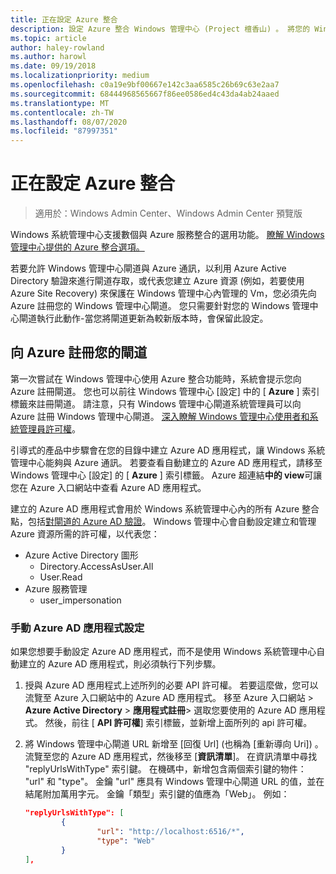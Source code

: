 ```yaml
---
title: 正在設定 Azure 整合
description: 設定 Azure 整合 Windows 管理中心 (Project 檀香山) 。 將您的 Windows 管理中心閘道連接到 Azure。
ms.topic: article
author: haley-rowland
ms.author: harowl
ms.date: 09/19/2018
ms.localizationpriority: medium
ms.openlocfilehash: c0a19e9bf00667e142c3aa6585c26b69c63e2aa7
ms.sourcegitcommit: 68444968565667f86ee0586ed4c43da4ab24aaed
ms.translationtype: MT
ms.contentlocale: zh-TW
ms.lasthandoff: 08/07/2020
ms.locfileid: "87997351"
---
```

# <a name="configuring-azure-integration"></a>正在設定 Azure 整合

>適用於：Windows Admin Center、Windows Admin Center 預覽版

Windows 系統管理中心支援數個與 Azure 服務整合的選用功能。 [瞭解 Windows 管理中心提供的 Azure 整合選項。](./index.md)

若要允許 Windows 管理中心閘道與 Azure 通訊，以利用 Azure Active Directory 驗證來進行閘道存取，或代表您建立 Azure 資源 (例如，若要使用 Azure Site Recovery) 來保護在 Windows 管理中心內管理的 Vm，您必須先向 Azure 註冊您的 Windows 管理中心閘道。 您只需要針對您的 Windows 管理中心閘道執行此動作-當您將閘道更新為較新版本時，會保留此設定。

## <a name="register-your-gateway-with-azure"></a>向 Azure 註冊您的閘道

第一次嘗試在 Windows 管理中心使用 Azure 整合功能時，系統會提示您向 Azure 註冊閘道。 您也可以前往 Windows 管理中心 [設定] 中的 [ **Azure** ] 索引標籤來註冊閘道。 請注意，只有 Windows 管理中心閘道系統管理員可以向 Azure 註冊 Windows 管理中心閘道。 [深入瞭解 Windows 管理中心使用者和系統管理員許可權](../configure/user-access-control.md#gateway-access-role-definitions)。

引導式的產品中步驟會在您的目錄中建立 Azure AD 應用程式，讓 Windows 系統管理中心能夠與 Azure 通訊。 若要查看自動建立的 Azure AD 應用程式，請移至 Windows 管理中心 [設定] 的 [ **Azure** ] 索引標籤。 Azure 超連結**中的 view**可讓您在 Azure 入口網站中查看 Azure AD 應用程式。

建立的 Azure AD 應用程式會用於 Windows 系統管理中心內的所有 Azure 整合點，包括[對閘道的 Azure AD 驗證](../configure/user-access-control.md#azure-active-directory)。 Windows 管理中心會自動設定建立和管理 Azure 資源所需的許可權，以代表您：

- Azure Active Directory 圖形
    - Directory.AccessAsUser.All
    - User.Read
- Azure 服務管理
    - user_impersonation

### <a name="manual-azure-ad-app-configuration"></a>手動 Azure AD 應用程式設定

如果您想要手動設定 Azure AD 應用程式，而不是使用 Windows 系統管理中心自動建立的 Azure AD 應用程式，則必須執行下列步驟。

1. 授與 Azure AD 應用程式上述所列的必要 API 許可權。 若要這麼做，您可以流覽至 Azure 入口網站中的 Azure AD 應用程式。 移至 Azure 入口網站 > **Azure Active Directory**  >  **應用程式註冊**> 選取您要使用的 Azure AD 應用程式。 然後，前往 [ **API 許可權**] 索引標籤，並新增上面所列的 api 許可權。
2. 將 Windows 管理中心閘道 URL 新增至 [回復 Url] (也稱為 [重新導向 Uri]) 。 流覽至您的 Azure AD 應用程式，然後移至 [**資訊清單**]。 在資訊清單中尋找 "replyUrlsWithType" 索引鍵。 在機碼中，新增包含兩個索引鍵的物件： "url" 和 "type"。 金鑰 "url" 應具有 Windows 管理中心閘道 URL 的值，並在結尾附加萬用字元。 金鑰「類型」索引鍵的值應為「Web」。 例如：

    ```json
    "replyUrlsWithType": [
            {
                    "url": "http://localhost:6516/*",
                    "type": "Web"
            }
    ],
    ```
